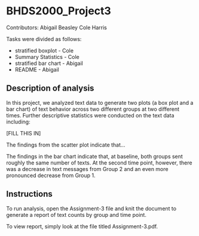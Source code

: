 # BHDS2000_Project3

Contributors:
Abigail Beasley
Cole Harris

Tasks were divided as follows:
- stratified boxplot - Cole
- Summary Statistics - Cole
- stratified bar chart - Abigail
- README - Abigail 

## Description of analysis
In this project, we analyzed text data to generate two plots (a box plot and a bar chart) of text behavior across two
different groups at two different times. Further descriptive statistics were conducted on the text data including:

[FILL THIS IN]

The findings from the scatter plot indicate that...


The findings in the bar chart indicate that, at baseline, both groups sent roughly the same number of texts. At the
second time point, however, there was a decrease in text messages from Group 2 and an even more pronounced decrease from Group 1.


## Instructions
To run analysis, open the Assignment-3 file and knit the document to generate a report of text counts by group and time point.

To view report, simply look at the file titled Assignment-3.pdf.

